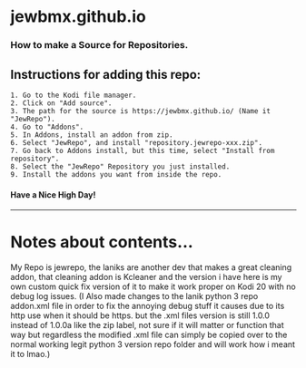 # jewbmx.github.io
### How to make a Source for Repositories.

## Instructions for adding this repo:

    1. Go to the Kodi file manager.
    2. Click on "Add source".
    3. The path for the source is https://jewbmx.github.io/ (Name it "JewRepo").
    4. Go to "Addons".
    5. In Addons, install an addon from zip. 
    6. Select "JewRepo", and install "repository.jewrepo-xxx.zip".
    7. Go back to Addons install, but this time, select "Install from repository".
    8. Select the "JewRepo" Repository you just installed.
    9. Install the addons you want from inside the repo.

#### Have a Nice High Day!

________________________________________________________________________________________________

# Notes about contents...
My Repo is jewrepo, the laniks are another dev that makes a great cleaning addon, that cleaning addon is Kcleaner and the version i have here is my own custom quick fix version of it to make it work proper on Kodi 20 with no debug log issues. (I Also made changes to the lanik python 3 repo addon.xml file in order to fix the annoying debug stuff it causes due to its http use when it should be https. but the .xml files version is still 1.0.0 instead of 1.0.0a like the zip label, not sure if it will matter or function that way but regardless the modified .xml file can simply be copied over to the normal working legit python 3 version repo folder and will work how i meant it to lmao.)
